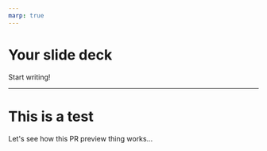 ```yaml
---
marp: true
---
```


# Your slide deck

Start writing!

---

# This is a test

Let's see how this PR preview thing works...